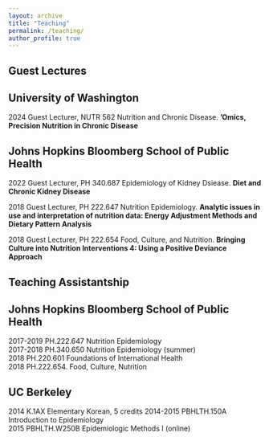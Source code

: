 ```yaml
---
layout: archive
title: "Teaching"
permalink: /teaching/
author_profile: true
---
```


<!-- #Instructor
 #------

#2024 Spring, Statistical Genetics I: Mendelian Traits (BIOST 550), University of Washington.

#2024 Winter, Statistical Genetics Seminar (BIOST 581), University of Washington.-->

Guest Lectures
------

University of Washington 
------
2024	Guest Lecturer, NUTR 562 Nutrition and Chronic Disease. **’Omics, Precision Nutrition in Chronic Disease** 

Johns Hopkins Bloomberg School of Public Health
-----
2022	Guest Lecturer, PH 340.687 Epidemiology of Kidney Dsiease. **Diet and Chronic Kidney Disease**

2018	Guest Lecturer, PH 222.647 Nutrition Epidemiology. **Analytic issues in use and interpretation of nutrition data: Energy Adjustment Methods and Dietary Pattern Analysis**

2018	Guest Lecturer, PH 222.654 Food, Culture, and Nutrition. **Bringing Culture into Nutrition Interventions 4: Using a Positive Deviance Approach**   


Teaching Assistantship
------  

Johns Hopkins Bloomberg School of Public Health
-----  

2017-2019  PH.222.647 Nutrition Epidemiology  
2017-2018  PH.340.650 Nutrition Epidemiology (summer)  
2018       PH.220.601 Foundations of International Health  
2018       PH.222.654. Food, Culture, Nutrition 


UC Berkeley 
------

2014       K.1AX Elementary Korean, 5 credits
2014-2015  PBHLTH.150A Introduction to Epidemiology  
2015       PBHLTH.W250B Epidemiologic Methods I (online)

